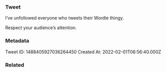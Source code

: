### Tweet
I’ve unfollowed everyone who tweets their Wordle thingy.

Respect your audience’s attention.

### Metadata
Tweet ID: 1488405927036264450
Created At: 2022-02-01T06:56:40.000Z

### Related

